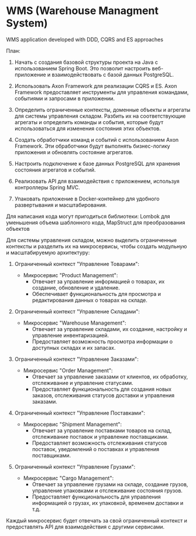 # WMS (Warehouse Managment System)
WMS application developed with DDD, CQRS and ES approaches

План:

1. Начать с создания базовой структуры проекта на Java с использованием Spring Boot. Это позволит настроить веб-приложение и взаимодействовать с базой данных PostgreSQL.

2. Использовать Axon Framework для реализации CQRS и ES. Axon Framework предоставляет инструменты для управления командами, событиями и запросами в приложении.

3. Определить ограниченные контексты, доменные объекты и агрегаты для системы управления складом. Разбить их на соответствующие агрегаты и определить команды и события, которые будут использоваться для изменения состояния этих объектов.

4. Создать обработчики команд и событий с использованием Axon Framework. Эти обработчики будут выполнять бизнес-логику приложения и обновлять состояние агрегатов.

5. Настроить подключение к базе данных PostgreSQL для хранения состояния агрегатов и событий.

6. Реализовать API для взаимодействия с приложением, используя контроллеры Spring MVC.

7. Упаковать приложение в Docker-контейнер для удобного развертывания и масштабирования.

Для написания кода могут пригодиться библиотеки: Lombok для уменьшения объема шаблонного кода, MapStruct для преобразования объектов

Для системы управления складом, можно выделить ограниченные контексты и разделить их на микросервисы, чтобы создать модульную и масштабируемую архитектуру:

1. Ограниченный контекст "Управление Товарами":
   - Микросервис "Product Management":
     - Отвечает за управление информацией о товарах, их создание, обновление и удаление.
     - Обеспечивает функциональность для просмотра и редактирования данных о товарах на складе.

2. Ограниченный контекст "Управление Складами":
   - Микросервис "Warehouse Management":
     - Отвечает за управление складами, их создание, настройку и управление инвентаризацией.
     - Предоставляет возможность просмотра информации о доступных складах и их запасах.

3. Ограниченный контекст "Управление Заказами":
   - Микросервис "Order Management":
     - Отвечает за управление заказами от клиентов, их обработку, отслеживание и управление статусами.
     - Предоставляет функциональность для создания новых заказов, отслеживания статусов доставки и управления заказами.

4. Ограниченный контекст "Управление Поставками":
   - Микросервис "Shipment Management":
     - Отвечает за управление поставками товаров на склад, отслеживание поставок и управление поставщиками.
     - Предоставляет возможность отслеживания статусов поставок, уведомлений о поставках и управления поставщиками.

5. Ограниченный контекст "Управление Грузами":
   - Микросервис "Cargo Management":
     - Отвечает за управление грузами на складе, создание грузов, управление упаковками и отслеживание состояния грузов.
     - Предоставляет функциональность для управления информацией о грузах, их упаковкой, временем доставки и т.д.

Каждый микросервис будет отвечать за свой ограниченный контекст и предоставлять API для взаимодействия с другими сервисами.
